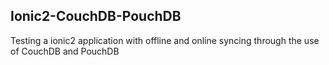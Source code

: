 ## Ionic2-CouchDB-PouchDB

Testing a ionic2 application with offline and online syncing through the use of CouchDB and PouchDB
